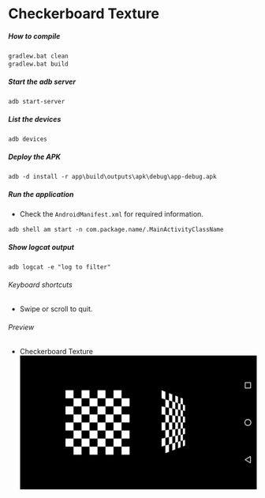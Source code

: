 Checkerboard Texture
====================

##### How to compile

```
gradlew.bat clean
gradlew.bat build
```

##### Start the adb server

```
adb start-server
```

##### List the devices

```
adb devices
```

##### Deploy the APK

```
adb -d install -r app\build\outputs\apk\debug\app-debug.apk
```

##### Run the application
* Check the ```AndroidManifest.xml``` for required information.
```
adb shell am start -n com.package.name/.MainActivityClassName
```

##### Show logcat output
```
adb logcat -e "log to filter"
```

###### Keyboard shortcuts
- Swipe or scroll to quit.

###### Preview
- Checkerboard Texture
    ![checkerboardTexture][checkerboardTexture-image]

[//]: # "Image declaration"

[checkerboardTexture-image]: ./preview/checkerboardTexture.png "Checkerboard Texture"
